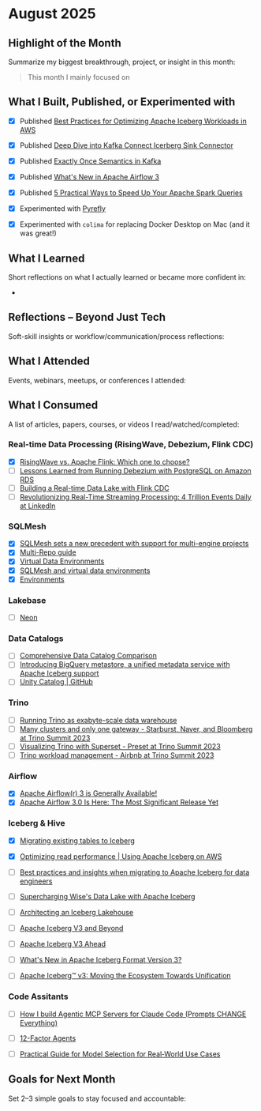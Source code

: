# August 2025

## Highlight of the Month
Summarize my biggest breakthrough, project, or insight in this month:

> This month I mainly focused on 

## What I Built, Published, or Experimented with

- [x] Published [Best Practices for Optimizing Apache Iceberg Workloads in AWS](../tech-notes/iceberg/iceberg-best-practices-in-aws.md)
- [x] Published [Deep Dive into Kafka Connect Icerberg Sink Connector](../tech-notes/kafka/iceberg-kafka-sink-connector.md)
- [x] Published [Exactly Once Semantics in Kafka](../tech-notes/kafka/exactly-once.md)
- [x] Published [What's New in Apache Airflow 3](../blog/posts/2025/07-12/whats-new-in-apache-airflow-3/whats-new-in-apache-airflow-3.md)
- [x] Published [5 Practical Ways to Speed Up Your Apache Spark Queries](../blog/posts/2025/07-12/spark-query-speedup/spark-query-speedup.md)
- [x] Experimented with [Pyrefly](https://pyrefly.org/)
- [x] Experimented with `colima` for replacing Docker Desktop on Mac (and it was great!)


## What I Learned
Short reflections on what I actually learned or became more confident in:

- 

## Reflections – Beyond Just Tech
Soft-skill insights or workflow/communication/process reflections:


## What I Attended
Events, webinars, meetups, or conferences I attended:

## What I Consumed

A list of articles, papers, courses, or videos I read/watched/completed:

### Real-time Data Processing (RisingWave, Debezium, Flink CDC)

- [x] [RisingWave vs. Apache Flink: Which one to choose?](https://docs.risingwave.com/faq/risingwave-flink-comparison)
- [ ] [Lessons Learned from Running Debezium with PostgreSQL on Amazon RDS](https://debezium.io/blog/2020/02/25/lessons-learned-running-debezium-with-postgresql-on-rds/)
- [ ] [Building a Real-time Data Lake with Flink CDC](https://nightlies.apache.org/flink/flink-cdc-docs-master/docs/connectors/flink-sources/tutorials/build-real-time-data-lake-tutorial)
- [ ] [Revolutionizing Real-Time Streaming Processing: 4 Trillion Events Daily at LinkedIn](https://www.linkedin.com/blog/engineering/data-streaming-processing/revolutionizing-real-time-streaming-processing--4-trillion-event)

### SQLMesh

- [x] [SQLMesh sets a new precedent with support for multi-engine projects](https://www.tobikodata.com/blog/support-for-multi-engine-projects)
- [x] [Multi-Repo guide](https://sqlmesh.readthedocs.io/en/stable/guides/multi_repo/)
- [x] [Virtual Data Environments](https://www.tobikodata.com/blog/virtual-data-environments)
- [x] [SQLMesh and virtual data environments](https://medium.com/%40foundinblank/sqlmesh-and-virtual-data-marts-3ee9b2d1e146)
- [x] [Environments](https://sqlmesh.readthedocs.io/en/stable/concepts/environments/)

### Lakebase

- [ ] [Neon](https://github.com/neondatabase/neon)

### Data Catalogs

- [ ] [Comprehensive Data Catalog Comparison](https://www.onehouse.ai/blog/comprehensive-data-catalog-comparison)
- [ ] [Introducing BigQuery metastore, a unified metadata service with Apache Iceberg support](https://cloud.google.com/blog/products/data-analytics/introducing-bigquery-metastore-fully-managed-metadata-service)
- [ ] [Unity Catalog | GitHub](https://github.com/unitycatalog/unitycatalog)

### Trino

- [ ] [Running Trino as exabyte-scale data warehouse](https://www.youtube.com/watch?v=WuUS73QPuZE)
- [ ] [Many clusters and only one gateway - Starburst, Naver, and Bloomberg at Trino Summit 2023](https://www.youtube.com/watch?v=2qwBcKmQSn0)
- [ ] [Visualizing Trino with Superset - Preset at Trino Summit 2023](https://www.youtube.com/watch?v=idk0GMxs8vE)
- [ ] [Trino workload management - Airbnb at Trino Summit 2023](https://www.youtube.com/watch?v=qZejzyxT2fo)

### Airflow

- [x] [Apache Airflow(r) 3 is Generally Available!](https://airflow.apache.org/blog/airflow-three-point-oh-is-here/)
- [x] [Apache Airflow 3.0 Is Here: The Most Significant Release Yet](https://www.datacamp.com/blog/apache-airflow-3-0)

### Iceberg & Hive

- [x] [Migrating existing tables to Iceberg](https://docs.aws.amazon.com/prescriptive-guidance/latest/apache-iceberg-on-aws/table-migration.html)
- [x] [Optimizing read performance | Using Apache Iceberg on AWS](https://docs.aws.amazon.com/prescriptive-guidance/latest/apache-iceberg-on-aws/best-practices-read.html)
- [ ] [Best practices and insights when migrating to Apache Iceberg for data engineers](https://www.youtube.com/watch?v=dKQ2zShNlyQ)
- [ ] [Supercharging Wise's Data Lake with Apache Iceberg](https://youtu.be/_HBUvBmhAt8?si=Dwc--1m1ZfuWIUvI)
- [ ] [Architecting an Iceberg Lakehouse](https://www.youtube.com/watch?v=Qx4wWAGuW2o)
- [ ] [Apache Iceberg V3 and Beyond](https://www.youtube.com/watch?v=0C8CLOzNVEU)
- [ ] [Apache Iceberg V3 Ahead](https://www.youtube.com/watch?v=WpcrVlktSyE)
- [ ] [What's New in Apache Iceberg Format Version 3?](https://www.dremio.com/blog/apache-iceberg-v3/)
- [ ] [Apache Iceberg™ v3: Moving the Ecosystem Towards Unification](https://www.databricks.com/blog/apache-icebergtm-v3-moving-ecosystem-towards-unification)



### Code Assitants

- [ ] [How I build Agentic MCP Servers for Claude Code (Prompts CHANGE Everything)](https://www.youtube.com/watch?v=mKEq_YaJjPI)
- [ ] [12-Factor Agents](https://github.com/humanlayer/12-factor-agents)
- [ ] [Practical Guide for Model Selection for Real‑World Use Cases](https://cookbook.openai.com/examples/partners/model_selection_guide/model_selection_guide)


## Goals for Next Month
Set 2–3 simple goals to stay focused and accountable:
